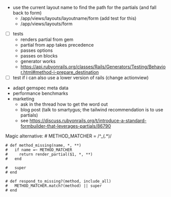 - use the current layout name to find the path for the partials (and fall back to form)
  - /app/views/layouts/layoutname/form (add test for this)
  - /app/views/layouts/form
- [ ] tests
  - renders partial from gem
  - partial from app takes precedence
  - passes options
  - passes on blocks
  - generator works
  - https://api.rubyonrails.org/classes/Rails/Generators/Testing/Behavior.html#method-i-prepare_destination
- [ ] test if i can also use a lower version of rails (change actionview)
- adapt gemspec meta data
- performance benchmarks
- marketing
  - ask in the thread how to get the word out
  - blog post (talk to smartygus; the tailwind recommendation is to use partials)
  - see https://discuss.rubyonrails.org/t/introduce-a-standard-formbuilder-that-leverages-partials/86790

Magic alternative:
    # METHOD_MATCHER = /^_(.*)/

    # def method_missing(name, *, **)
    #   if name =~ METHOD_MATCHER
    #     return render_partial($1, *, **)
    #   end

    #   super
    # end

    # def respond_to_missing?(method, include_all)
    #   METHOD_MATCHER.match?(method) || super
    # end